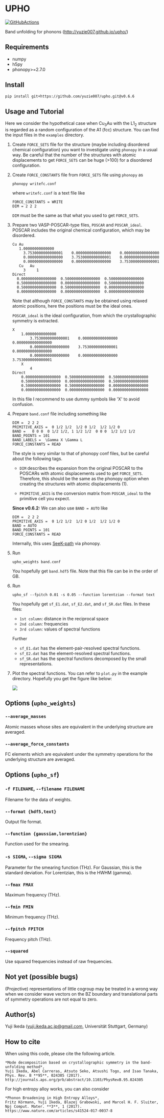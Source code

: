 # UPHO

[![GitHubActions](https://github.com/yuzie007/upho/actions/workflows/tests.yml/badge.svg)](https://github.com/yuzie007/upho/actions?query=workflow%3ATests)

Band unfolding for phonons (http://yuzie007.github.io/upho/)

## Requirements

- numpy
- h5py
- phonopy>=2.7.0

## Install

```bash
pip install git+https://github.com/yuzie007/upho.git@v0.6.6
```

## Usage and Tutorial

Here we consider the hypothetical case when Cu<sub>3</sub>Au with the L1<sub>2</sub> structure is regarded as a random configuration of the A1 (fcc) structure. You can find the input files in the `examples` directory.

1.  Create `FORCE_SETS` file for the structure (maybe including disordered chemical configuration)
    you want to investigate using ``phonopy`` in a usual way.
    Be careful that the number of the structures with atomic displacements to get `FORCE_SETS` can be huge (>100)
    for a disordered configuration.

2.  Create `FORCE_CONSTANTS` file from `FORCE_SETS` file using `phonopy` as
    ```
    phonopy writefc.conf
    ```
    where `writefc.conf` is a text file like
    ```
    FORCE_CONSTANTS = WRITE
    DIM = 2 2 2
    ```
    ``DIM`` must be the same as that what you used to get `FORCE_SETS`.

3.  Prepare two VASP-POSCAR-type files, `POSCAR` and `POSCAR_ideal`.
    POSCAR includes the original chemical configuration, which may be disordered.
    ```
    Cu Au
       1.00000000000000
         3.7530000000000001    0.0000000000000000    0.0000000000000000
         0.0000000000000000    3.7530000000000001    0.0000000000000000
         0.0000000000000000    0.0000000000000000    3.7530000000000001
       Cu   Au
         3     1
    Direct
      0.0000000000000000  0.5000000000000000  0.5000000000000000
      0.5000000000000000  0.0000000000000000  0.5000000000000000
      0.5000000000000000  0.5000000000000000  0.0000000000000000
      0.0000000000000000  0.0000000000000000  0.0000000000000000
    ```
    Note that although `FORCE_CONSTANTS` may be obtained using relaxed atomic positions,
    here the positions must be the ideal ones.

    `POSCAR_ideal` is the ideal configuration, from which the crystallographic symmetry is extracted.
    ```
    X
        1.00000000000000
            3.7530000000000001    0.0000000000000000    0.0000000000000000
            0.0000000000000000    3.7530000000000001    0.0000000000000000
            0.0000000000000000    0.0000000000000000    3.7530000000000001
        X
            4
    Direct
        0.0000000000000000  0.5000000000000000  0.5000000000000000
        0.5000000000000000  0.0000000000000000  0.5000000000000000
        0.5000000000000000  0.5000000000000000  0.0000000000000000
        0.0000000000000000  0.0000000000000000  0.0000000000000000
    ```
    In this file I recommend to  use dummy symbols like 'X' to avoid confusion.

4.  Prepare ``band.conf`` file including something like
    ```
    DIM =  2 2 2
    PRIMITIVE_AXIS =  0 1/2 1/2  1/2 0 1/2  1/2 1/2 0
    BAND =   0 0 0  0 1/2 1/2, 1 1/2 1/2  0 0 0  1/2 1/2 1/2
    BAND_POINTS = 101
    BAND_LABELS =  \Gamma X \Gamma L
    FORCE_CONSTANTS = READ
    ```
    The style is very similar to that of phonopy conf files, but be careful about the following tags.

    - `DIM` describes the expansion from the original POSCAR to the POSCARs with atomic displacements used to get `FORCE_SETS`.
    Therefore, this should be the same as the phonopy option when creating the structures with atomic displacements (1).

    - `PRIMITIVE_AXIS` is the conversion matrix from `POSCAR_ideal` to the primitive cell you expect.

    **Since v0.6.2:** We can also use `BAND = AUTO` like
    ```
    DIM =  2 2 2
    PRIMITIVE_AXIS =  0 1/2 1/2  1/2 0 1/2  1/2 1/2 0
    BAND = AUTO
    BAND_POINTS = 101
    FORCE_CONSTANTS = READ
    ```
    Internally, this uses [SeeK-path](https://seekpath.readthedocs.io/en/latest/) via phonopy.

4.  Run
    ```
    upho_weights band.conf
    ```
    You hopefully get `band.hdf5` file. Note that this file can be in the order of GB.

5.  Run
    ```
    upho_sf --fpitch 0.01 -s 0.05 --function lorentzian --format text
    ```
    You hopefully get `sf_E1.dat`, `sf_E2.dat`, and `sf_SR.dat` files.
    In these files:
    - `1st column`: distance in the reciprocal space
    - `2nd column`: frequencies
    - `3rd column`: values of spectral functions

    Further

    - `sf_E1.dat` has the element-pair-resolved spectral functions.
    - `sf_E2.dat` has the element-resolved spectral functions.
    - `sf_SR.dat` has the spectral functions decomposed by the small representations.

6.  Plot the spectral functions. You can refer to `plot.py` in the example directory. Hopefully you get the figure like below:

    ![](examples/L12_Cu3Au/sf.orig.svg)

## Options (`upho_weights`)

### `--average_masses`

Atomic masses whose sites are equivalent in the underlying structure
are averaged.

### `--average_force_constants`

FC elements which are equivalent under the symmetry operations
for the underlying structure are averaged.

## Options (`upho_sf`)

### `-f FILENAME`, `--filename FILENAME`

Filename for the data of weights.

### `--format {hdf5,text}`

Output file format.

### `--function {gaussian,lorentzian}`

Function used for the smearing.

### `-s SIGMA`, `--sigma SIGMA`

Parameter for the smearing function (THz).
For Gaussian, this is the standard deviation.
For Lorentzian, this is the HWHM (gamma).

### `--fmax FMAX`

Maximum frequency (THz).

### `--fmin FMIN`

Minimum frequency (THz).

### `--fpitch FPITCH`

Frequency pitch (THz).

### `--squared`

Use squared frequencies instead of raw frequencies.

## Not yet (possible bugs)

(Projective) representations of little cogroup may be treated in a wrong way
when we consider wave vectors on the BZ boundary and translational parts of
symmetry operations are not equal to zero.

## Author(s)

Yuji Ikeda (yuji.ikeda.ac.jp@gmail.com, Universität Stuttgart, Germany)

## How to cite

When using this code, please cite the following article.

    *Mode decomposition based on crystallographic symmetry in the band-unfolding method*,
    Yuji Ikeda, Abel Carreras, Atsuto Seko, Atsushi Togo, and Isao Tanaka,
    Phys. Rev. B **95**, 024305 (2017).
    http://journals.aps.org/prb/abstract/10.1103/PhysRevB.95.024305

For high entropy alloy works, you can also consider

    *Phonon Broadening in High Entropy Alloys*,
    Fritz Körmann, Yuji Ikeda, Blazej Grabowski, and Marcel H. F. Sluiter,
    Npj Comput. Mater. **3**, 1 (2017).
    https://www.nature.com/articles/s41524-017-0037-8
